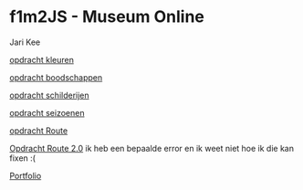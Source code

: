 # f1m2JS - Museum Online

Jari Kee

[opdracht kleuren](http://33975.hosts1.ma-cloud.nl/f1m2js/les1/)

[opdracht boodschappen](http://33975.hosts1.ma-cloud.nl/f1m2js/les2/)

[opdracht schilderijen](http://33975.hosts1.ma-cloud.nl/f1m2js/les3/)

[opdracht seizoenen](http://33975.hosts1.ma-cloud.nl/f1m2js/les4/)

[opdracht Route](http://33975.hosts1.ma-cloud.nl/f1m2js/les5/)

[Opdracht Route 2.0](http://33975.hosts1.ma-cloud.nl/f1m2js/les6/)
ik heb een bepaalde error en ik weet niet hoe ik die kan fixen :( 

[Portfolio](http://33975.hosts1.ma-cloud.nl/f1m2js/PortfolioJS/)
